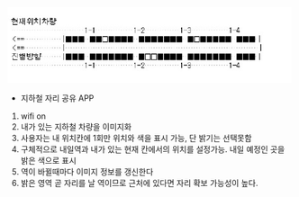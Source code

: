 

![Example Image](../project_images/subway.jpg?raw=true "Example Image")

- 지하철 자리 공유 APP

1. wifi on
2. 내가 있는 지하철 차량을 이미지화
3. 사용자는 내 위치칸에 1회만 위치와 색을 표시 가능, 단 밝기는 선택못함
4. 구체적으로 내일역과 내가 있는 현재 칸에서의 위치를 설정가능. 내일 예정인 곳을 밝은 색으로 표시
5. 역이 바뀔때마다 이미지 정보를 갱신한다
6. 밝은 영역 곧 자리를 날 역이므로 근처에 있다면 자리 확보 가능성이 높다.